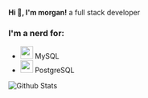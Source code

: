 **Hi 👋, I'm morgan!**
a full stack developer

### I'm a nerd for:
* <img height="25" src="https://raw.githubusercontent.com/bablubambal/All_logo_and_pictures/main/databases/mysql.svg"> MySQL
* <img height="25" src="https://raw.githubusercontent.com/bablubambal/All_logo_and_pictures/main/databases/postgresql.svg"> PostgreSQL

<img align="center" src="https://github-readme-stats.vercel.app/api?username=mvvrgan&show_icons=true&include_all_commits=true&theme=dark&count_private=true&include_all_commits=true" alt="Github Stats" />
